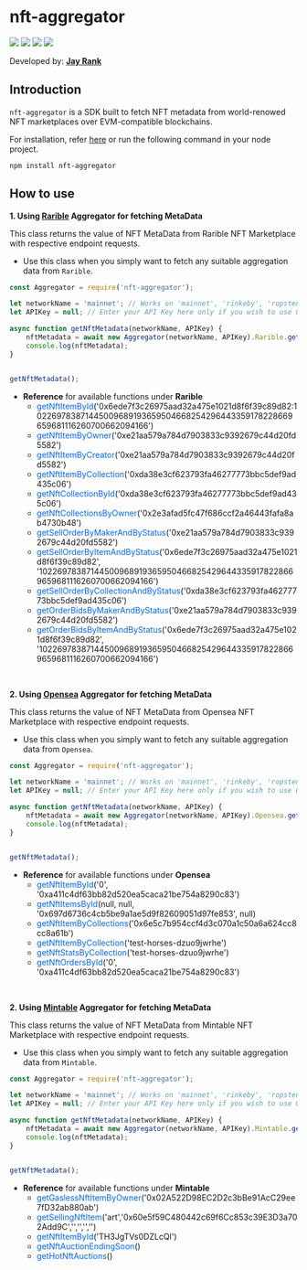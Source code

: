 # nft-aggregator

![](https://img.shields.io/npm/dt/nft-aggregator.svg?style=for-the-badge&labelColor=000000) ![](https://img.shields.io/github/languages/code-size/RankJay/nft-aggregator?style=for-the-badge&labelColor=000000) ![](https://img.shields.io/npm/l/nft-aggregator?style=for-the-badge&labelColor=000000) ![](https://img.shields.io/github/package-json/v/RankJay/nft-aggregator?style=for-the-badge&labelColor=000000) <a aria-label="NPM version" href="https://www.npmjs.com/package/nft-aggregator"> <img alt="" src="https://img.shields.io/npm/v/next.svg?style=for-the-badge&labelColor=000000"> </a>

Developed by: [**Jay Rank**](https://github.com/RankJay)

## Introduction
`nft-aggregator` is a SDK built to fetch NFT metadata from world-renowed NFT marketplaces over EVM-compatible blockchains.

For installation, refer [here](https://www.npmjs.com/package/nft-aggregator) or run the following command in your node project.

```
npm install nft-aggregator
```

## How to use


**1. Using [Rarible](https://rarible.com/) Aggregator for fetching MetaData**

This class returns the value of NFT MetaData from Rarible NFT Marketplace with respective endpoint requests.
- Use this class when you simply want to fetch any suitable aggregation data from `Rarible`.

```js
const Aggregator = require('nft-aggregator');

let networkName = 'mainnet'; // Works on 'mainnet', 'rinkeby', 'ropsten' network over EVM.
let APIKey = null; // Enter your API Key here only if you wish to use Opensea Class, not required in case of Rarible Class.

async function getNftMetadata(networkName, APIKey) {
	nftMetadata = await new Aggregator(networkName, APIKey).Rarible.getNftItemById('0x6ede7f3c26975aad32a475e1021d8f6f39c89d82:102269783871445009689193659504668254296443359178228669659681116260700662094166');
	console.log(nftMetadata);
}


getNftMetadata();
```

- **Reference** for available functions under **Rarible**
	- <span style="color:#0066ff">getNftItemById</span>('0x6ede7f3c26975aad32a475e1021d8f6f39c89d82:102269783871445009689193659504668254296443359178228669659681116260700662094166')
	- <span style="color:#0066ff">getNftItemByOwner</span>('0xe21aa579a784d7903833c9392679c44d20fd5582')
	- <span style="color:#0066ff">getNftItemByCreator</span>('0xe21aa579a784d7903833c9392679c44d20fd5582')
	- <span style="color:#0066ff">getNftItemByCollection</span>('0xda38e3cf623793fa46277773bbc5def9ad435c06')
	- <span style="color:#0066ff">getNftCollectionById</span>('0xda38e3cf623793fa46277773bbc5def9ad435c06')
	- <span style="color:#0066ff">getNftCollectionsByOwner</span>('0x2e3afad5fc47f686ccf2a46443fafa8ab4730b48')
	- <span style="color:#0066ff">getSellOrderByMakerAndByStatus</span>('0xe21aa579a784d7903833c9392679c44d20fd5582')
	- <span style="color:#0066ff">getSellOrderByItemAndByStatus</span>('0x6ede7f3c26975aad32a475e1021d8f6f39c89d82', '102269783871445009689193659504668254296443359178228669659681116260700662094166')
	- <span style="color:#0066ff">getSellOrderByCollectionAndByStatus</span>('0xda38e3cf623793fa46277773bbc5def9ad435c06')
	- <span style="color:#0066ff">getOrderBidsByMakerAndByStatus</span>('0xe21aa579a784d7903833c9392679c44d20fd5582')
	- <span style="color:#0066ff">getOrderBidsByItemAndByStatus</span>('0x6ede7f3c26975aad32a475e1021d8f6f39c89d82', '102269783871445009689193659504668254296443359178228669659681116260700662094166')

<br>

**2. Using [Opensea](https://opensea.io/) Aggregator for fetching MetaData**

This class returns the value of NFT MetaData from Opensea NFT Marketplace with respective endpoint requests.
- Use this class when you simply want to fetch any suitable aggregation data from `Opensea`.

```js
const Aggregator = require('nft-aggregator');

let networkName = 'mainnet'; // Works on 'mainnet', 'rinkeby', 'ropsten' network over EVM.
let APIKey = null; // Enter your API Key here only if you wish to use Opensea Class, required in case of Opensea Class.

async function getNftMetadata(networkName, APIKey) {
	nftMetadata = await new Aggregator(networkName, APIKey).Opensea.getNftItemById('0', '0xa411c4df63bb82d520ea5caca21be754a8290c83');
	console.log(nftMetadata);
}


getNftMetadata();
```

- **Reference** for available functions under **Opensea**
	- <span style="color:#0066ff">getNftItemById</span>('0', '0xa411c4df63bb82d520ea5caca21be754a8290c83')
	- <span style="color:#0066ff">getNftItemsById</span>(null, null, '0x697d6736c4cb5be9a1ae5d9f82609051d97fe853', null)
	- <span style="color:#0066ff">getNftItemByCollections</span>('0x6e5c7b954ccf4d3c070a1c50a6a624cc8cc8a61b')
	- <span style="color:#0066ff">getNftItemByCollection</span>('test-horses-dzuo9jwrhe')
	- <span style="color:#0066ff">getNftStatsByCollection</span>('test-horses-dzuo9jwrhe')
	- <span style="color:#0066ff">getNftOrdersById</span>('0', '0xa411c4df63bb82d520ea5caca21be754a8290c83')

<br>

**2. Using [Mintable](https://mintable.app/) Aggregator for fetching MetaData**

This class returns the value of NFT MetaData from Mintable NFT Marketplace with respective endpoint requests.
- Use this class when you simply want to fetch any suitable aggregation data from `Mintable`.

```js
const Aggregator = require('nft-aggregator');

let networkName = 'mainnet'; // Works on 'mainnet', 'rinkeby', 'ropsten' network over EVM.
let APIKey = null; // Enter your API Key here only if you wish to use Opensea Class, required in case of Opensea Class.

async function getNftMetadata(networkName, APIKey) {
	nftMetadata = await new Aggregator(networkName, APIKey).Mintable.getGaslessNftItemByOwner('0x02A522D98EC2D2c3bBe91AcC29ee7fD32ab880ab');
	console.log(nftMetadata);
}


getNftMetadata();
```

- **Reference** for available functions under **Mintable**
	- <span style="color:#0066ff">getGaslessNftItemByOwner</span>('0x02A522D98EC2D2c3bBe91AcC29ee7fD32ab880ab')
	- <span style="color:#0066ff">getSellingNftItem</span>('art','0x60e5f59C480442c69f6Cc853c39E3D3a702Add9C','','','','')
	- <span style="color:#0066ff">getNftItemById</span>('TH3JgTVs0DZLcQl')
	- <span style="color:#0066ff">getNftAuctionEndingSoon</span>()
	- <span style="color:#0066ff">getHotNftAuctions</span>()

<br>